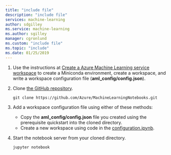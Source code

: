 ```yaml
---
title: "include file"
description: "include file"
services: machine-learning
author: sdgilley
ms.service: machine-learning
ms.author: sgilley
manager: cgronlund
ms.custom: "include file"
ms.topic: "include"
ms.date: 01/25/2019
---
```


1. Use the instructions at [Create a Azure Machine Learning service workspace](../articles/machine-learning/service/setup-create-workspace.md#portal) to create a Miniconda environment, create a workspace, and write a workspace configuration file (**aml_config/config.json**).

1. Clone [the GitHub repository](https://aka.ms/aml-notebooks).

    ```
    git clone https://github.com/Azure/MachineLearningNotebooks.git
    ```

1. Add a workspace configuration file using either of these methods:
    * Copy the **aml_config/config.json** file you created using the prerequisite quickstart into the cloned directory.
    * Create a new workspace using code in the [configuration.ipynb](https://github.com/Azure/MachineLearningNotebooks/blob/master/configuration.ipynb).
1. Start the notebook server from your cloned directory.
    
    ```shell
    jupyter notebook
    ```